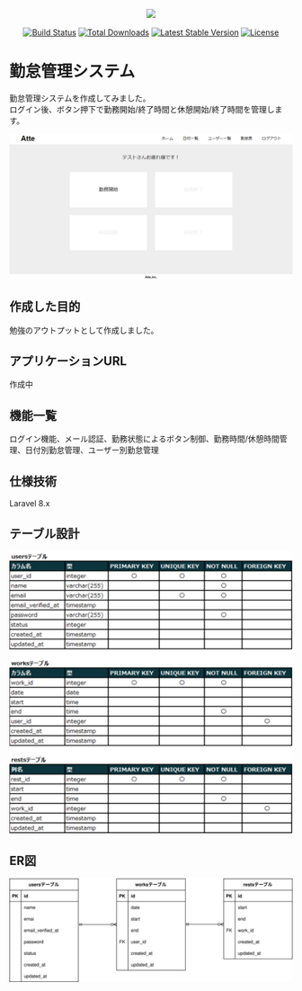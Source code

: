 <p align="center"><a href="https://laravel.com" target="_blank"><img src="https://raw.githubusercontent.com/laravel/art/master/logo-lockup/5%20SVG/2%20CMYK/1%20Full%20Color/laravel-logolockup-cmyk-red.svg" width="400"></a></p>

<p align="center">
<a href="https://travis-ci.org/laravel/framework"><img src="https://travis-ci.org/laravel/framework.svg" alt="Build Status"></a>
<a href="https://packagist.org/packages/laravel/framework"><img src="https://img.shields.io/packagist/dt/laravel/framework" alt="Total Downloads"></a>
<a href="https://packagist.org/packages/laravel/framework"><img src="https://img.shields.io/packagist/v/laravel/framework" alt="Latest Stable Version"></a>
<a href="https://packagist.org/packages/laravel/framework"><img src="https://img.shields.io/packagist/l/laravel/framework" alt="License"></a>
</p>

# 勤怠管理システム
勤怠管理システムを作成してみました。  
ログイン後、ボタン押下で勤務開始/終了時間と休憩開始/終了時間を管理します。  

![Alt text](img/home.png)

## 作成した目的
勉強のアウトプットとして作成しました。

## アプリケーションURL
作成中

## 機能一覧
ログイン機能、メール認証、勤務状態によるボタン制御、勤務時間/休憩時間管理、日付別勤怠管理、ユーザー別勤怠管理

## 仕様技術
Laravel 8.x

## テーブル設計
![Alt text](img/table.svg)

## ER図
![Alt text](img/index.svg)